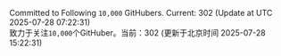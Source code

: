 Committed to Following `10,000` GitHubers. Current: <!-- FOLLOWING_COUNT -->302<!-- FOLLOWING_COUNT --> (Update at UTC <!-- LAST_UPDATED -->2025-07-28 07:22:31<!-- LAST_UPDATED -->)<br>
致力于关注`10,000`个GitHuber。当前：<!-- FOLLOWING_COUNT -->302<!-- FOLLOWING_COUNT --> (更新于北京时间 <!-- LAST_UPDATED_CST -->2025-07-28 15:22:31<!-- LAST_UPDATED_CST -->)
